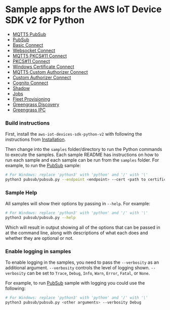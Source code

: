 # Sample apps for the AWS IoT Device SDK v2 for Python

* [MQTT5 PubSub](./mqtt5_pubsub/README.md)
* [PubSub](./pubsub/README.md)
* [Basic Connect](./basic_connect/README.md)
* [Websocket Connect](./websocket_connect/README.md)
* [MQTT5 PKCS#11 Connect](./mqtt5_pkcs11_connect/README.md)
* [PKCS#11 Connect](./pkcs11_connect/README.md)
* [Windows Certificate Connect](./windows_cert_connect/README.md)
* [MQTT5 Custom Authorizer Connect](./mqtt5_custom_authorizer_connect/README.md)
* [Custom Authorizer Connect](./custom_authorizer_connect/README.md)
* [Cognito Connect](./cognito_connect/README.md)
* [Shadow](./shadow/README.md)
* [Jobs](./jobs/README.md)
* [Fleet Provisioning](./identity/README.md)
* [Greengrass Discovery](./discovery_greengrass/README.md)
* [Greengrass IPC](./ipc_greengrass/README.md)

### Build instructions

First, install the `aws-iot-devices-sdk-python-v2` with following the instructions from [Installation](../README.md#Installation).

Then change into the `samples` folder/directory to run the Python commands to execute the samples. Each sample README has instructions on how to run each sample and each sample can be run from the `samples` folder. For example, to run the [PubSub](./pubsub/README.md) sample:

``` sh
# For Windows: replace 'python3' with 'python' and '/' with '\'
python3 pubsub/pubsub.py --endpoint <endpoint> --cert <path to certificate> --key <path to private key>
```

### Sample Help

All samples will show their options by passing in `--help`. For example:

``` sh
# For Windows: replace 'python3' with 'python' and '/' with '\'
python3 pubsub/pubsub.py --help
```

Which will result in output showing all of the options that can be passed in at the command line, along with descriptions of what each does and whether they are optional or not.

### Enable logging in samples

To enable logging in the samples, you need to pass the `--verbosity` as an additional argument. `--verbosity` controls the level of logging shown. `--verbosity` can be set to `Trace`, `Debug`, `Info`, `Warn`, `Error`, `Fatal`, or `None`.

For example, to run [PubSub](./pubsub/README.md) sample with logging you could use the following:

``` sh
# For Windows: replace 'python3' with 'python' and '/' with '\'
python3 pubsub/pubsub.py <other arguments> --verbosity Debug
```
